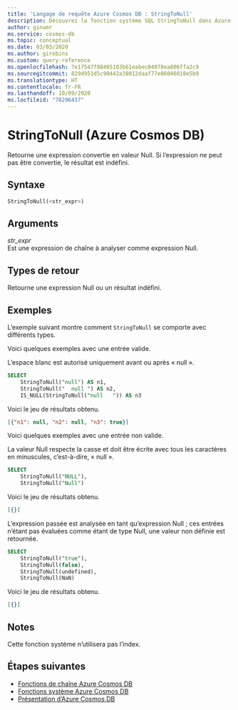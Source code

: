```yaml
---
title: 'Langage de requête Azure Cosmos DB : StringToNull'
description: Découvrez la fonction système SQL StringToNull dans Azure Cosmos DB.
author: ginamr
ms.service: cosmos-db
ms.topic: conceptual
ms.date: 03/03/2020
ms.author: girobins
ms.custom: query-reference
ms.openlocfilehash: 7e17547f88465103b61eabec04978ea806ffa2c9
ms.sourcegitcommit: 829d951d5c90442a38012daaf77e86046018e5b9
ms.translationtype: HT
ms.contentlocale: fr-FR
ms.lasthandoff: 10/09/2020
ms.locfileid: "78296437"
---
```

# <a name="stringtonull-azure-cosmos-db"></a>StringToNull (Azure Cosmos DB)
 Retourne une expression convertie en valeur Null. Si l’expression ne peut pas être convertie, le résultat est indéfini.  
  
## <a name="syntax"></a>Syntaxe
  
```sql
StringToNull(<str_expr>)  
```  
  
## <a name="arguments"></a>Arguments
  
*str_expr*  
   Est une expression de chaîne à analyser comme expression Null.
  
## <a name="return-types"></a>Types de retour
  
  Retourne une expression Null ou un résultat indéfini.  
  
## <a name="examples"></a>Exemples
  
  L’exemple suivant montre comment `StringToNull` se comporte avec différents types. 

Voici quelques exemples avec une entrée valide.

 L’espace blanc est autorisé uniquement avant ou après « null ».

```sql
SELECT 
    StringToNull("null") AS n1, 
    StringToNull("  null ") AS n2,
    IS_NULL(StringToNull("null   ")) AS n3
```  
  
 Voici le jeu de résultats obtenu.  
  
```json
[{"n1": null, "n2": null, "n3": true}]
```  

Voici quelques exemples avec une entrée non valide.

La valeur Null respecte la casse et doit être écrite avec tous les caractères en minuscules, c’est-à-dire, « null ».

```sql
SELECT    
    StringToNull("NULL"),
    StringToNull("Null")
```  
  
 Voici le jeu de résultats obtenu.  
  
```json
[{}]
```  

L’expression passée est analysée en tant qu’expression Null ; ces entrées n’étant pas évaluées comme étant de type Null, une valeur non définie est retournée.

```sql
SELECT    
    StringToNull("true"), 
    StringToNull(false), 
    StringToNull(undefined),
    StringToNull(NaN) 
```  
  
 Voici le jeu de résultats obtenu.  
  
```json
[{}]
```  

## <a name="remarks"></a>Notes

Cette fonction système n’utilisera pas l’index.

## <a name="next-steps"></a>Étapes suivantes

- [Fonctions de chaîne Azure Cosmos DB](sql-query-string-functions.md)
- [Fonctions système Azure Cosmos DB](sql-query-system-functions.md)
- [Présentation d’Azure Cosmos DB](introduction.md)

